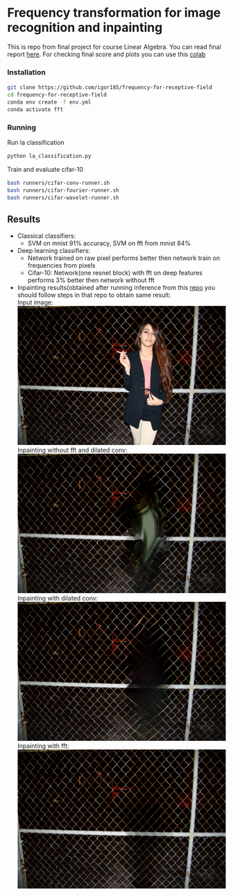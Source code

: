 # Frequency transformation for image recognition and inpainting
This is repo from final project for course Linear Algebra. You can read final report [here](mid_report.pdf). For checking final score and plots you can use this [colab](https://colab.research.google.com/drive/1Z1VzWt5afsFELqomb8XyGTA8_LaUx7o5?usp=sharing) 

### Installation
```bash
git clone https://github.com/igor185/frequency-for-receptive-field
cd frequency-for-receptive-field
conda env create -f env.yml
conda activate fft
```

### Running

Run la classification
```bash
python la_classification.py
```

Train and evaluate cifar-10
```bash
bash runners/cifar-conv-runner.sh
bash runners/cifar-fourier-runner.sh
bash runners/cifar-wavelet-runner.sh
```


## Results
- Classical classifiers:     
    - SVM on mnist 91% accuracy, SVM on fft from mnist 84%
- Deep learning classifiers:     
    - Network trained on raw pixel performs better then network train on frequencies from pixels    
    - Cifar-10: Network(one resnet block) with fft on deep features performs 3% better then network without fft
- Inpainting results(obtained after running inference from this [repo](https://github.com/advimman/lama) you should follow steps in that repo to obtain same result:   
Input image:
![](lama_results/input_img.png)
Inpainting without fft and dilated conv:
![](lama_results/result_regular.png)
Inpainting with dilated conv:
![](lama_results/result_dilated.png)
Inpainting with fft:
![](lama_results/result_fourier.png)